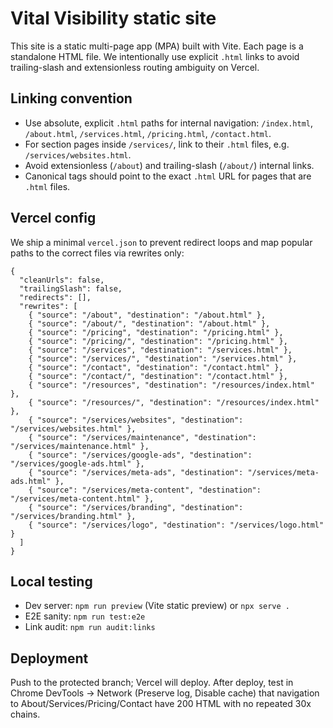 # Vital Visibility static site

This site is a static multi-page app (MPA) built with Vite. Each page is a standalone HTML file. We intentionally use explicit `.html` links to avoid trailing-slash and extensionless routing ambiguity on Vercel.

## Linking convention
- Use absolute, explicit `.html` paths for internal navigation: `/index.html`, `/about.html`, `/services.html`, `/pricing.html`, `/contact.html`.
- For section pages inside `/services/`, link to their `.html` files, e.g. `/services/websites.html`.
- Avoid extensionless (`/about`) and trailing-slash (`/about/`) internal links.
- Canonical tags should point to the exact `.html` URL for pages that are `.html` files.

## Vercel config
We ship a minimal `vercel.json` to prevent redirect loops and map popular paths to the correct files via rewrites only:

```
{
  "cleanUrls": false,
  "trailingSlash": false,
  "redirects": [],
  "rewrites": [
    { "source": "/about", "destination": "/about.html" },
    { "source": "/about/", "destination": "/about.html" },
    { "source": "/pricing", "destination": "/pricing.html" },
    { "source": "/pricing/", "destination": "/pricing.html" },
    { "source": "/services", "destination": "/services.html" },
    { "source": "/services/", "destination": "/services.html" },
    { "source": "/contact", "destination": "/contact.html" },
    { "source": "/contact/", "destination": "/contact.html" },
    { "source": "/resources", "destination": "/resources/index.html" },
    { "source": "/resources/", "destination": "/resources/index.html" },
    { "source": "/services/websites", "destination": "/services/websites.html" },
    { "source": "/services/maintenance", "destination": "/services/maintenance.html" },
    { "source": "/services/google-ads", "destination": "/services/google-ads.html" },
    { "source": "/services/meta-ads", "destination": "/services/meta-ads.html" },
    { "source": "/services/meta-content", "destination": "/services/meta-content.html" },
    { "source": "/services/branding", "destination": "/services/branding.html" },
    { "source": "/services/logo", "destination": "/services/logo.html" }
  ]
}
```

## Local testing
- Dev server: `npm run preview` (Vite static preview) or `npx serve .`
- E2E sanity: `npm run test:e2e`
- Link audit: `npm run audit:links`

## Deployment
Push to the protected branch; Vercel will deploy. After deploy, test in Chrome DevTools → Network (Preserve log, Disable cache) that navigation to About/Services/Pricing/Contact have 200 HTML with no repeated 30x chains.

